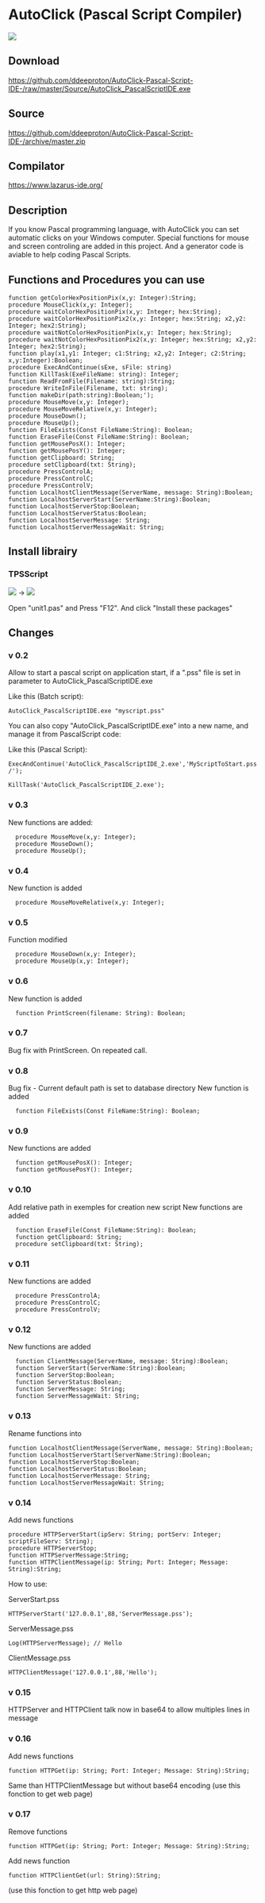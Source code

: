 # AutoClick (Pascal Script Compiler)

![](Images/main.jpg)

## Download
  https://github.com/ddeeproton/AutoClick-Pascal-Script-IDE-/raw/master/Source/AutoClick_PascalScriptIDE.exe
  
## Source 
  https://github.com/ddeeproton/AutoClick-Pascal-Script-IDE-/archive/master.zip
  
## Compilator
  https://www.lazarus-ide.org/
  
## Description
If you know Pascal programming language, with AutoClick you can set automatic clicks on your Windows computer. Special functions for mouse and screen controling are added in this project. And a generator code is aviable to help coding Pascal Scripts. 

## Functions and Procedures you can use
```
function getColorHexPositionPix(x,y: Integer):String;
procedure MouseClick(x,y: Integer);
procedure waitColorHexPositionPix(x,y: Integer; hex:String);
procedure waitColorHexPositionPix2(x,y: Integer; hex:String; x2,y2: Integer; hex2:String);
procedure waitNotColorHexPositionPix(x,y: Integer; hex:String);
procedure waitNotColorHexPositionPix2(x,y: Integer; hex:String; x2,y2: Integer; hex2:String);
function play(x1,y1: Integer; c1:String; x2,y2: Integer; c2:String; x,y:Integer):Boolean;
procedure ExecAndContinue(sExe, sFile: string)
function KillTask(ExeFileName: string): Integer;
function ReadFromFile(Filename: string):String;
procedure WriteInFile(Filename, txt: string);
function makeDir(path:string):Boolean;'); 
procedure MouseMove(x,y: Integer);
procedure MouseMoveRelative(x,y: Integer);
procedure MouseDown();
procedure MouseUp();
function FileExists(Const FileName:String): Boolean;
function EraseFile(Const FileName:String): Boolean;
function getMousePosX(): Integer;
function getMousePosY(): Integer;
function getClipboard: String;   
procedure setClipboard(txt: String);
procedure PressControlA;
procedure PressControlC;
procedure PressControlV;   
function LocalhostClientMessage(ServerName, message: String):Boolean;
function LocalhostServerStart(ServerName:String):Boolean;
function LocalhostServerStop:Boolean;
function LocalhostServerStatus:Boolean;
function LocalhostServerMessage: String;
function LocalhostServerMessageWait: String; 
```
## Install librairy

### TPSScript

![](Images/Error_tpsscript.png) -> ![](Images/Solution_tpsscript.png)

Open "unit1.pas" and Press "F12". And click "Install these packages"


## Changes

### v 0.2
Allow to start a pascal script on application start, if a ".pss" file is set in parameter to AutoClick_PascalScriptIDE.exe 

Like this (Batch script):
```
AutoClick_PascalScriptIDE.exe "myscript.pss" 
```
You can also copy "AutoClick_PascalScriptIDE.exe" into a new name, and manage it from PascalScript code:

Like this (Pascal Script):
```
ExecAndContinue('AutoClick_PascalScriptIDE_2.exe','MyScriptToStart.pss /');

KillTask('AutoClick_PascalScriptIDE_2.exe'); 
```

### v 0.3
New functions are added:
```
  procedure MouseMove(x,y: Integer);
  procedure MouseDown();
  procedure MouseUp();
```
### v 0.4
New function is added
```
  procedure MouseMoveRelative(x,y: Integer);
```
### v 0.5
Function modified
```
  procedure MouseDown(x,y: Integer);
  procedure MouseUp(x,y: Integer);
```
### v 0.6
New function is added
```
  function PrintScreen(filename: String): Boolean;  
```

### v 0.7
Bug fix with PrintScreen. On repeated call.
 
### v 0.8
Bug fix - Current default path is set to database directory
New function is added
```
  function FileExists(Const FileName:String): Boolean;
```

### v 0.9
New functions are added
```
  function getMousePosX(): Integer;
  function getMousePosY(): Integer;
```

### v 0.10
Add relative path in exemples for creation new script
New functions are added
```
  function EraseFile(Const FileName:String): Boolean;
  function getClipboard: String;
  procedure setClipboard(txt: String);
```
### v 0.11
New functions are added
```
  procedure PressControlA;
  procedure PressControlC;
  procedure PressControlV;   
```
### v 0.12
New functions are added
```
  function ClientMessage(ServerName, message: String):Boolean;
  function ServerStart(ServerName:String):Boolean;
  function ServerStop:Boolean;
  function ServerStatus:Boolean;
  function ServerMessage: String;
  function ServerMessageWait: String;   
```
### v 0.13
Rename functions into
```
function LocalhostClientMessage(ServerName, message: String):Boolean;
function LocalhostServerStart(ServerName:String):Boolean;
function LocalhostServerStop:Boolean;
function LocalhostServerStatus:Boolean;
function LocalhostServerMessage: String;
function LocalhostServerMessageWait: String; 
```
### v 0.14
Add news functions
```
procedure HTTPServerStart(ipServ: String; portServ: Integer; scriptFileServ: String);
procedure HTTPServerStop;
function HTTPServerMessage:String;
function HTTPClientMessage(ip: String; Port: Integer; Message: String):String; 
```
How to use:

ServerStart.pss
```
HTTPServerStart('127.0.0.1',88,'ServerMessage.pss');
```
ServerMessage.pss
```
Log(HTTPServerMessage); // Hello
```
ClientMessage.pss
```
HTTPClientMessage('127.0.0.1',88,'Hello');
```
### v 0.15 
HTTPServer and HTTPClient talk now in base64 to allow multiples lines in message

### v 0.16 
Add news functions
```
function HTTPGet(ip: String; Port: Integer; Message: String):String; 
```
Same than HTTPClientMessage but without base64 encoding (use this fonction to get web page)

### v 0.17
Remove functions
```
function HTTPGet(ip: String; Port: Integer; Message: String):String; 
```
Add news function
```
function HTTPClientGet(url: String):String; 
```
(use this fonction to get http web page)